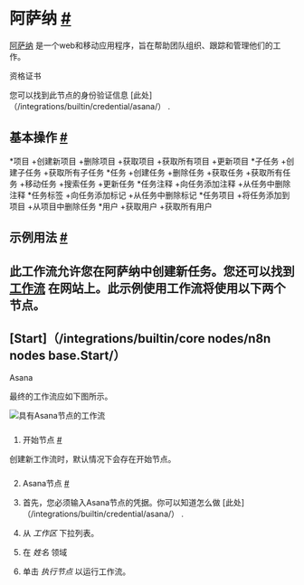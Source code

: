 


 阿萨纳
 [#](#asana "永久链接")
=====================================



[阿萨纳](https://asana.com/) 
 是一个web和移动应用程序，旨在帮助团队组织、跟踪和管理他们的工作。
 




 资格证书
 



 您可以找到此节点的身份验证信息
 [此处]（/integrations/builtin/credential/asana/）
 .
 




 基本操作
 [#](#基本操作 "永久链接")
-----------------------------------------------------------


*项目
	+创建新项目
	+删除项目
	+获取项目
	+获取所有项目
	+更新项目
*子任务
	+创建子任务
	+获取所有子任务
*任务
	+创建任务
	+删除任务
	+获取任务
	+获取所有任务
	+移动任务
	+搜索任务
	+更新任务
*任务注释
	+向任务添加注释
	+从任务中删除注释
*任务标签
	+向任务添加标记
	+从任务中删除标记
*任务项目
	+将任务添加到项目
	+从项目中删除任务
*用户
	+获取用户
	+获取所有用户



 示例用法
 [#](#示例用法 "永久链接")
-----------------------------------------------------



 此工作流允许您在阿萨纳中创建新任务。您还可以找到
 [工作流](https://n8n.io/workflows/478) 
 在网站上。此示例使用工作流将使用以下两个节点。
-
 [Start]（/integrations/builtin/core nodes/n8n nodes base.Start/）
 -
 Asana




 最终的工作流应如下图所示。
 



![具有Asana节点的工作流](https://d33wubrfki0l68.cloudfront.net/9066e017a183bf8990d0ce5af5db8b62c0aca17a/68de5/_images/integrations/builtin/app-nodes/asana/workflow.png)



### 
 1. 开始节点
 [#](#1-start-node "永久链接")



 创建新工作流时，默认情况下会存在开始节点。
 


### 
 2. Asana节点
 [#](#2-asana-node "永久链接")


1. 首先，您必须输入Asana节点的凭据。你可以知道怎么做
 [此处]（/integrations/builtin/credential/asana/）
 .
2. 从
 *工作区*
 下拉列表。
3. 在
 *姓名*
 领域
4. 单击
 *执行节点*
 以运行工作流。





